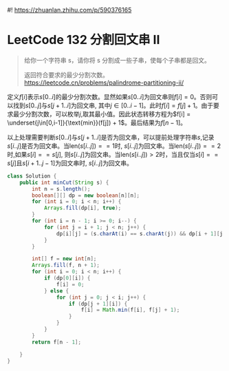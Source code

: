 #! https://zhuanlan.zhihu.com/p/590376165
# LeetCode 132 分割回文串 II

> 给你一个字符串 s，请你将 s 分割成一些子串，使每个子串都是回文。
> 
> 返回符合要求的最少分割次数。
> https://leetcode.cn/problems/palindrome-partitioning-ii/

定义$f[i]$表示$s[0..i]$的最少分割次数。显然如果$s[0 .. i]$为回文串则$f[i] = 0$。否则可以找到$s[0 .. j]$与$s[j + 1 .. i]$为回文串, 其中$j\in[0..i-1]$。此时$f[i] = f[j] + 1$。由于要求最少分割次数，可以枚举$j$,取其最小值。因此状态转移方程为$f[i] = \underset{j\in[0,i-1]}{\text{min}}(f[j]) + 1$。最后结果为$f[n - 1]$。

以上处理需要判断$s[0 ..i]$与$s[j + 1 .. i]$是否为回文串，可以提前处理字符串$s$,记录$s[i .. j]$是否为回文串。当$\text{len}(s[i..j]) == 1$时, $s[i .. j]$为回文串。当$\text{len}(s[i..j]) == 2$时,如果$s[i] == s[j]$, 则$s[i ..j]$为回文串。当$\text{len}(s[i..j]) > 2$时，当且仅当$s[i] == s[j]$且$s[i + 1 .. j - 1]$为回文串时, $s[i..j]$为回文串。

```java
class Solution {
    public int minCut(String s) {
        int n = s.length();
        boolean[][] dp = new boolean[n][n];
        for (int i = 0; i < n; i++) {
            Arrays.fill(dp[i], true);
        }
        for (int i = n - 1; i >= 0; i--) {
            for (int j = i + 1; j < n; j++) {
                dp[i][j] = (s.charAt(i) == s.charAt(j)) && dp[i + 1][j - 1];
            }
        }

        int[] f = new int[n];
        Arrays.fill(f, n + 1);
        for (int i = 0; i < n; i++) {
            if (dp[0][i]) {
                f[i] = 0;
            } else {
                for (int j = 0; j < i; j++) {
                    if (dp[j + 1][i]) {
                        f[i] = Math.min(f[i], f[j] + 1);
                    }
                }
            }
        }
        return f[n - 1];

    }
}
```